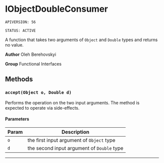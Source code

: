 # IObjectDoubleConsumer

`APIVERSION: 56`

`STATUS: ACTIVE`

A function that takes two arguments of `Object` and `Double` types and returns no value.


**Author** Oleh Berehovskyi


**Group** Functional Interfaces

## Methods
### `accept(Object o, Double d)`

Performs the operation on the two input arguments. The method is expected to operate via side-effects.

#### Parameters
|Param|Description|
|---|---|
|`o`|the first input argument of `Object` type|
|`d`|the second input argument of `Double` type|

---
